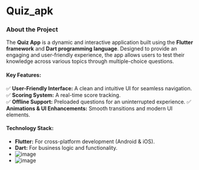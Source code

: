 # Quiz_apk

### **About the Project**  

The **Quiz App** is a dynamic and interactive application built using the **Flutter framework** and **Dart programming language**.
Designed to provide an engaging and user-friendly experience, the app allows users to test their knowledge across various topics through multiple-choice questions.  

#### **Key Features:**  
✅ **User-Friendly Interface:** A clean and intuitive UI for seamless navigation.   
✅ **Scoring System:** A real-time score tracking.  
✅ **Offline Support:** Preloaded questions for an uninterrupted experience. 
✅ **Animations & UI Enhancements:** Smooth transitions and modern UI elements. 

#### **Technology Stack:**  
- **Flutter:** For cross-platform development (Android & iOS).  
- **Dart:** For business logic and functionality.
- ![image](https://github.com/user-attachments/assets/0aa1057c-afb0-4086-8071-5d8e1accb576)
- ![image](https://github.com/user-attachments/assets/c094925e-5e48-4282-8971-06aaf837431b)

